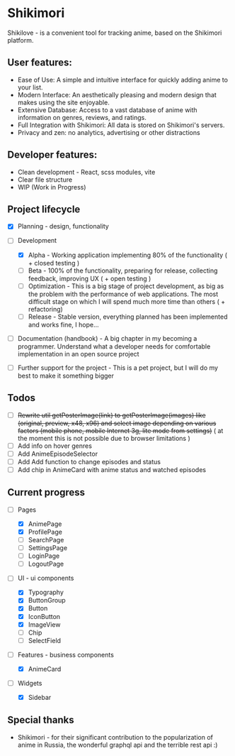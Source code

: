 # Shikimori

Shikilove - is a convenient tool for tracking anime, based on the Shikimori platform.

## User features:

- Ease of Use: A simple and intuitive interface for quickly adding anime to your list.
- Modern Interface: An aesthetically pleasing and modern design that makes using the site enjoyable.
- Extensive Database: Access to a vast database of anime with information on genres, reviews, and ratings.
- Full Integration with Shikimori: All data is stored on Shikimori's servers.
- Privacy and zen: no analytics, advertising or other distractions

## Developer features:

- Clean development - React, scss modules, vite
- Clear file structure
- WIP (Work in Progress)

## Project lifecycle

- [x] Planning - design, functionality

- [ ] Development

  - [x] Alpha - Working application implementing 80% of the functionality ( + closed testing )
  - [ ] Beta - 100% of the functionality, preparing for release, collecting feedback, improving UX ( + open testing )
  - [ ] Optimization - This is a big stage of project development, as big as the problem with the performance of web applications. The most difficult stage on which I will spend much more time than others ( + refactoring)
  - [ ] Release - Stable version, everything planned has been implemented and works fine, I hope...

- [ ] Documentation (handbook) - A big chapter in my becoming a programmer. Understand what a developer needs for comfortable implementation in an open source project
- [ ] Further support for the project - This is a pet project, but I will do my best to make it something bigger

## Todos

- [ ] ~~Rewrite util getPosterImage(link) to getPosterImage(images) like (original, preview, x48, x96) and select image depending on various factors (mobile phone, mobile Internet 3g, lite mode from settings)~~ ( at the moment this is not possible due to browser limitations )
- [ ] Add info on hover genres
- [ ] Add AnimeEpisodeSelector
- [ ] Add Add function to change episodes and status
- [ ] Add chip in AnimeCard with anime status and watched episodes

## Current progress

- [ ] Pages

  - [x] AnimePage
  - [x] ProfilePage
  - [ ] SearchPage
  - [ ] SettingsPage
  - [ ] LoginPage
  - [ ] LogoutPage

- [ ] UI - ui components

  - [x] Typography
  - [x] ButtonGroup
  - [x] Button
  - [x] IconButton
  - [x] ImageView
  - [ ] Chip
  - [ ] SelectField

- [ ] Features - business components

  - [x] AnimeCard

- [ ] Widgets
  - [x] Sidebar

## Special thanks

- Shikimori - for their significant contribution to the popularization of anime in Russia, the wonderful graphql api and the terrible rest api :)
